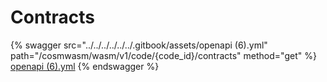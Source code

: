 # Contracts

{% swagger src="../../../../../../.gitbook/assets/openapi (6).yml" path="/cosmwasm/wasm/v1/code/{code_id}/contracts" method="get" %}
[openapi (6).yml](<../../../../../../.gitbook/assets/openapi (6).yml>)
{% endswagger %}

